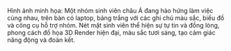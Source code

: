 Hình ảnh minh họa: Một nhóm sinh viên châu Á đang hào hứng làm việc cùng nhau, trên bàn có laptop, bảng trắng với các ghi chú màu sắc, biểu đồ và công cụ hỗ trợ nhóm. Nét mặt sinh viên thể hiện sự tự tin và đồng lòng, phong cách đồ họa 3D Render hiện đại, màu sắc tươi sáng, tạo cảm giác năng động và đoàn kết.